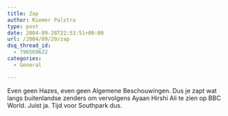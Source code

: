 ```yaml
---
title: Zap
author: Riemer Palstra
type: post
date: 2004-09-28T22:53:51+00:00
url: /2004/09/29/zap
dsq_thread_id:
  - 796569622
categories:
  - General

---
```

Even geen Hazes, even geen Algemene Beschouwingen. Dus je zapt wat langs buitenlandse zenders om vervolgens Ayaan Hirshi Ali te zien op BBC World. Juist ja. Tijd voor Southpark dus.